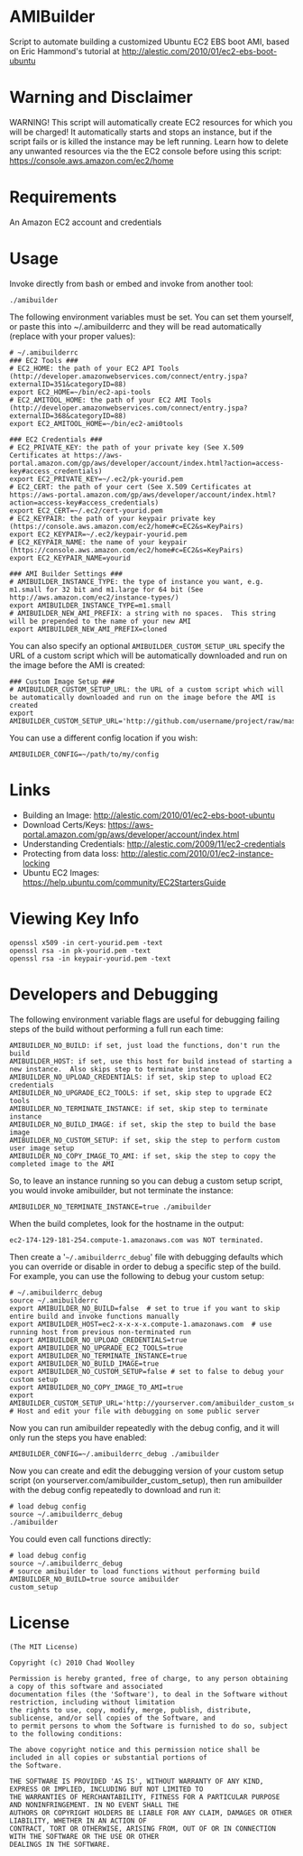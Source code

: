 AMIBuilder
==========
Script to automate building a customized Ubuntu EC2 EBS boot AMI, based on Eric Hammond's tutorial at http://alestic.com/2010/01/ec2-ebs-boot-ubuntu

Warning and Disclaimer
======================
WARNING!  This script will automatically create EC2 resources for which you will be charged!  It automatically starts and stops an instance, but if the script fails or is killed the instance may be left running.  Learn how to delete any unwanted resources via the the EC2 console before using this script:  https://console.aws.amazon.com/ec2/home

Requirements
============
An Amazon EC2 account and credentials

Usage
============
Invoke directly from bash or embed and invoke from another tool:

    ./amibuilder

The following environment variables must be set.  You can set them yourself, or paste this into ~/.amibuilderrc and they will be read automatically (replace with your proper values):

    # ~/.amibuilderrc
    ### EC2 Tools ###
    # EC2_HOME: the path of your EC2 API Tools (http://developer.amazonwebservices.com/connect/entry.jspa?externalID=351&categoryID=88)
    export EC2_HOME=~/bin/ec2-api-tools
    # EC2_AMITOOL_HOME: the path of your EC2 AMI Tools (http://developer.amazonwebservices.com/connect/entry.jspa?externalID=368&categoryID=88)
    export EC2_AMITOOL_HOME=~/bin/ec2-ami0tools

    ### EC2 Credentials ###
    # EC2_PRIVATE_KEY: the path of your private key (See X.509 Certificates at https://aws-portal.amazon.com/gp/aws/developer/account/index.html?action=access-key#access_credentials)
    export EC2_PRIVATE_KEY=~/.ec2/pk-yourid.pem
    # EC2_CERT: the path of your cert (See X.509 Certificates at https://aws-portal.amazon.com/gp/aws/developer/account/index.html?action=access-key#access_credentials)
    export EC2_CERT=~/.ec2/cert-yourid.pem
    # EC2_KEYPAIR: the path of your keypair private key (https://console.aws.amazon.com/ec2/home#c=EC2&s=KeyPairs)
    export EC2_KEYPAIR=~/.ec2/keypair-yourid.pem
    # EC2_KEYPAIR_NAME: the name of your keypair (https://console.aws.amazon.com/ec2/home#c=EC2&s=KeyPairs)
    export EC2_KEYPAIR_NAME=yourid

    ### AMI Builder Settings ###
    # AMIBUILDER_INSTANCE_TYPE: the type of instance you want, e.g. m1.small for 32 bit and m1.large for 64 bit (See http://aws.amazon.com/ec2/instance-types/)
    export AMIBUILDER_INSTANCE_TYPE=m1.small
    # AMIBUILDER_NEW_AMI_PREFIX: a string with no spaces.  This string will be prepended to the name of your new AMI
    export AMIBUILDER_NEW_AMI_PREFIX=cloned

You can also specify an optional <code>AMIBUILDER\_CUSTOM\_SETUP_URL</code> specify the URL of a custom script which will be automatically downloaded and run on the image before the AMI is created:

    ### Custom Image Setup ###
    # AMIBUILDER_CUSTOM_SETUP_URL: the URL of a custom script which will be automatically downloaded and run on the image before the AMI is created
    export AMIBUILDER_CUSTOM_SETUP_URL='http://github.com/username/project/raw/master/custom_image_setup'

You can use a different config location if you wish:

    AMIBUILDER_CONFIG=~/path/to/my/config

Links
=====
* Building an Image: http://alestic.com/2010/01/ec2-ebs-boot-ubuntu
* Download Certs/Keys: https://aws-portal.amazon.com/gp/aws/developer/account/index.html
* Understanding Credentials: http://alestic.com/2009/11/ec2-credentials
* Protecting from data loss: http://alestic.com/2010/01/ec2-instance-locking
* Ubuntu EC2 Images: https://help.ubuntu.com/community/EC2StartersGuide

Viewing Key Info
================
    openssl x509 -in cert-yourid.pem -text
    openssl rsa -in pk-yourid.pem -text
    openssl rsa -in keypair-yourid.pem -text

Developers and Debugging
========================
The following environment variable flags are useful for debugging failing steps of the build without performing a full run each time:

    AMIBUILDER_NO_BUILD: if set, just load the functions, don't run the build
    AMIBUILDER_HOST: if set, use this host for build instead of starting a new instance.  Also skips step to terminate instance
    AMIBUILDER_NO_UPLOAD_CREDENTIALS: if set, skip step to upload EC2 credentials
    AMIBUILDER_NO_UPGRADE_EC2_TOOLS: if set, skip step to upgrade EC2 tools
    AMIBUILDER_NO_TERMINATE_INSTANCE: if set, skip step to terminate instance
    AMIBUILDER_NO_BUILD_IMAGE: if set, skip the step to build the base image
    AMIBUILDER_NO_CUSTOM_SETUP: if set, skip the step to perform custom user image setup
    AMIBUILDER_NO_COPY_IMAGE_TO_AMI: if set, skip the step to copy the completed image to the AMI

So, to leave an instance running so you can debug a custom setup script, you would invoke amibuilder, but not terminate the instance:

    AMIBUILDER_NO_TERMINATE_INSTANCE=true ./amibuilder

When the build completes, look for the hostname in the output:

    ec2-174-129-181-254.compute-1.amazonaws.com was NOT terminated.

Then create a '<code>~/.amibuilderrc\_debug</code>' file with debugging defaults which you can override or disable in order to debug a specific step of the build.  For example, you can use the following to debug your custom setup:

    # ~/.amibuilderrc_debug
    source ~/.amibuilderrc
    export AMIBUILDER_NO_BUILD=false  # set to true if you want to skip entire build and invoke functions manually
    export AMIBUILDER_HOST=ec2-x-x-x-x.compute-1.amazonaws.com  # use running host from previous non-terminated run
    export AMIBUILDER_NO_UPLOAD_CREDENTIALS=true
    export AMIBUILDER_NO_UPGRADE_EC2_TOOLS=true
    export AMIBUILDER_NO_TERMINATE_INSTANCE=true
    export AMIBUILDER_NO_BUILD_IMAGE=true
    export AMIBUILDER_NO_CUSTOM_SETUP=false # set to false to debug your custom setup
    export AMIBUILDER_NO_COPY_IMAGE_TO_AMI=true
    export AMIBUILDER_CUSTOM_SETUP_URL='http://yourserver.com/amibuilder_custom_setup' # Host and edit your file with debugging on some public server

Now you can run amibuilder repeatedly with the debug config, and it will only run the steps you have enabled:

    AMIBUILDER_CONFIG=~/.amibuilderrc_debug ./amibuilder

Now you can create and edit the debugging version of your custom setup script (on yourserver.com/amibuilder\_custom\_setup), then run amibuilder with the debug config repeatedly to download and run it:

    # load debug config
    source ~/.amibuilderrc_debug
    ./amibuilder
    
You could even call functions directly:

    # load debug config
    source ~/.amibuilderrc_debug
    # source amibuilder to load functions without performing build
    AMIBUILDER_NO_BUILD=true source amibuilder
    custom_setup

License
=======
    (The MIT License)

    Copyright (c) 2010 Chad Woolley

    Permission is hereby granted, free of charge, to any person obtaining a copy of this software and associated
    documentation files (the 'Software'), to deal in the Software without restriction, including without limitation
    the rights to use, copy, modify, merge, publish, distribute, sublicense, and/or sell copies of the Software, and
    to permit persons to whom the Software is furnished to do so, subject to the following conditions:

    The above copyright notice and this permission notice shall be included in all copies or substantial portions of
    the Software.

    THE SOFTWARE IS PROVIDED 'AS IS', WITHOUT WARRANTY OF ANY KIND, EXPRESS OR IMPLIED, INCLUDING BUT NOT LIMITED TO
    THE WARRANTIES OF MERCHANTABILITY, FITNESS FOR A PARTICULAR PURPOSE AND NONINFRINGEMENT. IN NO EVENT SHALL THE
    AUTHORS OR COPYRIGHT HOLDERS BE LIABLE FOR ANY CLAIM, DAMAGES OR OTHER LIABILITY, WHETHER IN AN ACTION OF
    CONTRACT, TORT OR OTHERWISE, ARISING FROM, OUT OF OR IN CONNECTION WITH THE SOFTWARE OR THE USE OR OTHER
    DEALINGS IN THE SOFTWARE.